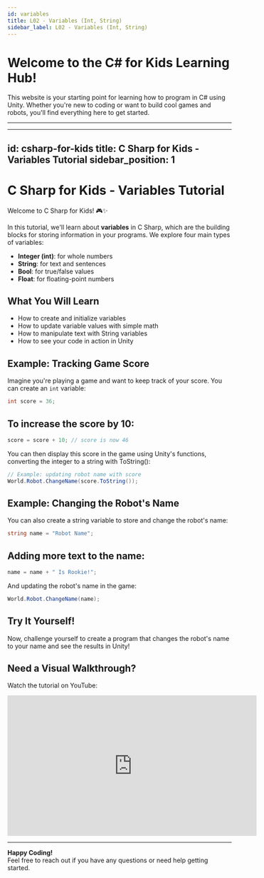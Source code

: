 ```yaml
---
id: variables
title: L02 - Variables (Int, String)
sidebar_label: L02 - Variables (Int, String)
---
```


# Welcome to the C# for Kids Learning Hub!

This website is your starting point for learning how to program in C# using Unity. Whether you're new to coding or want to build cool games and robots, you'll find everything here to get started.

---

---
id: csharp-for-kids
title: C Sharp for Kids - Variables Tutorial
sidebar_position: 1
---

# C Sharp for Kids - Variables Tutorial

Welcome to C Sharp for Kids! 🎮✨

In this tutorial, we'll learn about **variables** in C Sharp, which are the building blocks for storing information in your programs. We explore four main types of variables:
- **Integer (int)**: for whole numbers
- **String**: for text and sentences
- **Bool**: for true/false values
- **Float**: for floating-point numbers

## What You Will Learn

- How to create and initialize variables
- How to update variable values with simple math
- How to manipulate text with String variables
- How to see your code in action in Unity

## Example: Tracking Game Score

Imagine you're playing a game and want to keep track of your score. You can create an `int` variable:

```csharp
int score = 36;
```

## To increase the score by 10:
```csharp
score = score + 10; // score is now 46
```
You can then display this score in the game using Unity's functions, converting the integer to a string with ToString():
```csharp
// Example: updating robot name with score
World.Robot.ChangeName(score.ToString());
```

## Example: Changing the Robot's Name

You can also create a string variable to store and change the robot's name:
```csharp
string name = "Robot Name";
```
## Adding more text to the name:
```csharp
name = name + " Is Rookie!";
```
And updating the robot's name in the game:
```csharp
World.Robot.ChangeName(name);
```

## Try It Yourself!

Now, challenge yourself to create a program that changes the robot's name to your name and see the results in Unity!


## Need a Visual Walkthrough?

Watch the tutorial on YouTube:  

<iframe width="560" height="315" src="https://www.youtube.com/embed/mH5b4tjdgi0"
title="YouTube video player" frameborder="0" allowfullscreen>
</iframe>

---


**Happy Coding!**  
Feel free to reach out if you have any questions or need help getting started.
